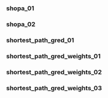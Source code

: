 ### shopa_01
### shopa_02
### shortest_path_gred_01
### shortest_path_gred_weights_01
### shortest_path_gred_weights_02
### shortest_path_gred_weights_03
